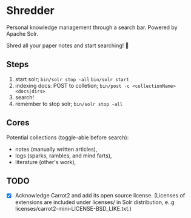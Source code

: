 # Shredder

Personal knowledge management through a search bar. Powered by Apache Solr.

Shred all your paper notes and start searching! :tada:



## Steps

1. start solr;
  `bin/solr stop -all`
  `bin/solr start`
1. indexing docs: POST to colletion;
  `bin/post -c <collectionName> <docs|dirs>`
1. search!
1. remember to stop solr;
  `bin/solr stop -all`



## Cores

Potential collections (toggle-able before search):

- notes (manually written articles),
- logs (sparks, rambles, and mind farts),
- literature (other's work),



## TODO

- [x] Acknowledge Carrot2 and add its open source license. (Licenses of extensions are included under licenses/ in Solr distribution, e..g licenses/carrot2-mini-LICENSE-BSD_LIKE.txt.)
